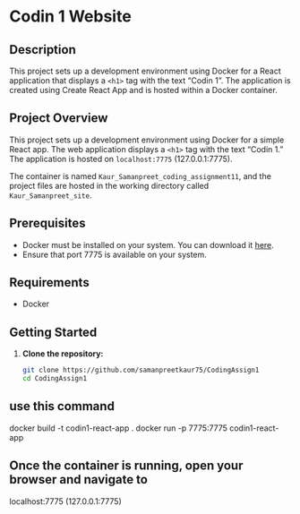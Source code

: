 # Codin 1 Website

## Description

This project sets up a development environment using Docker for a React application that displays a `<h1>` tag with the text “Codin 1”. The application is created using Create React App and is hosted within a Docker container.


## Project Overview

This project sets up a development environment using Docker for a simple React app. The web application displays a `<h1>` tag with the text “Codin 1.” The application is hosted on `localhost:7775` (127.0.0.1:7775).

The container is named `Kaur_Samanpreet_coding_assignment11`, and the project files are hosted in the working directory called `Kaur_Samanpreet_site`.

## Prerequisites

- Docker must be installed on your system. You can download it [here](https://www.docker.com/products/docker-desktop).
- Ensure that port 7775 is available on your system.


## Requirements

- Docker

## Getting Started

1. **Clone the repository:**

   ```bash
   git clone https://github.com/samanpreetkaur75/CodingAssign1
   cd CodingAssign1
## use this command
docker build -t codin1-react-app .
docker run -p 7775:7775 codin1-react-app

## Once the container is running, open your browser and navigate to
localhost:7775 (127.0.0.1:7775) 

